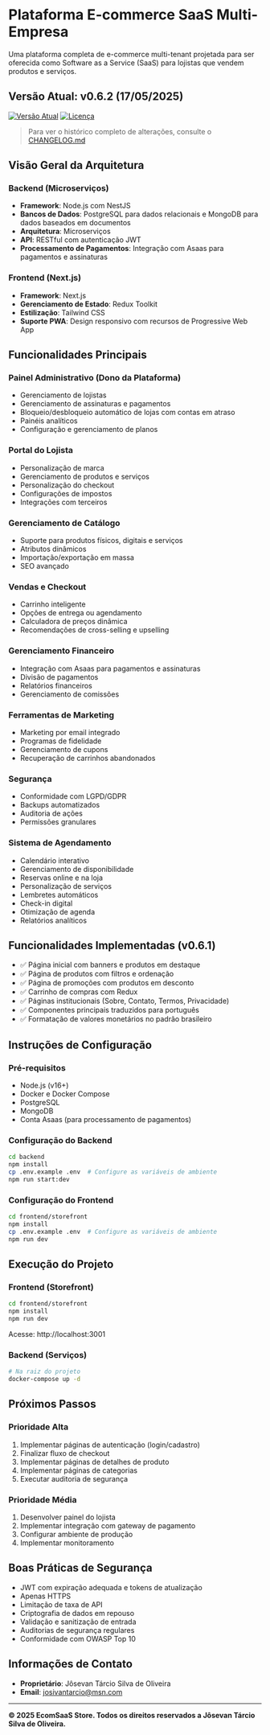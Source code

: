 # Plataforma E-commerce SaaS Multi-Empresa

Uma plataforma completa de e-commerce multi-tenant projetada para ser oferecida como Software as a Service (SaaS) para lojistas que vendem produtos e serviços.

## Versão Atual: v0.6.2 (17/05/2025)

[![Versão Atual](https://img.shields.io/github/v/tag/josivantarcio/Saas-MultiEmpresa-backend?label=vers%C3%A3o&style=flat-square)](https://github.com/josivantarcio/Saas-MultiEmpresa-backend/releases)
[![Licença](https://img.shields.io/badge/licen%C3%A7a-Uso%20Exclusivo-red.svg)](LICENSE.md)

> Para ver o histórico completo de alterações, consulte o [CHANGELOG.md](CHANGELOG.md)

## Visão Geral da Arquitetura

### Backend (Microserviços)
- **Framework**: Node.js com NestJS
- **Bancos de Dados**: PostgreSQL para dados relacionais e MongoDB para dados baseados em documentos
- **Arquitetura**: Microserviços
- **API**: RESTful com autenticação JWT
- **Processamento de Pagamentos**: Integração com Asaas para pagamentos e assinaturas

### Frontend (Next.js)
- **Framework**: Next.js
- **Gerenciamento de Estado**: Redux Toolkit
- **Estilização**: Tailwind CSS
- **Suporte PWA**: Design responsivo com recursos de Progressive Web App

## Funcionalidades Principais

### Painel Administrativo (Dono da Plataforma)
- Gerenciamento de lojistas
- Gerenciamento de assinaturas e pagamentos
- Bloqueio/desbloqueio automático de lojas com contas em atraso
- Painéis analíticos
- Configuração e gerenciamento de planos

### Portal do Lojista
- Personalização de marca
- Gerenciamento de produtos e serviços
- Personalização do checkout
- Configurações de impostos
- Integrações com terceiros

### Gerenciamento de Catálogo
- Suporte para produtos físicos, digitais e serviços
- Atributos dinâmicos
- Importação/exportação em massa
- SEO avançado

### Vendas e Checkout
- Carrinho inteligente
- Opções de entrega ou agendamento
- Calculadora de preços dinâmica
- Recomendações de cross-selling e upselling

### Gerenciamento Financeiro
- Integração com Asaas para pagamentos e assinaturas
- Divisão de pagamentos
- Relatórios financeiros
- Gerenciamento de comissões

### Ferramentas de Marketing
- Marketing por email integrado
- Programas de fidelidade
- Gerenciamento de cupons
- Recuperação de carrinhos abandonados

### Segurança
- Conformidade com LGPD/GDPR
- Backups automatizados
- Auditoria de ações
- Permissões granulares

### Sistema de Agendamento
- Calendário interativo
- Gerenciamento de disponibilidade
- Reservas online e na loja
- Personalização de serviços
- Lembretes automáticos
- Check-in digital
- Otimização de agenda
- Relatórios analíticos

## Funcionalidades Implementadas (v0.6.1)
- ✅ Página inicial com banners e produtos em destaque
- ✅ Página de produtos com filtros e ordenação
- ✅ Página de promoções com produtos em desconto
- ✅ Carrinho de compras com Redux
- ✅ Páginas institucionais (Sobre, Contato, Termos, Privacidade)
- ✅ Componentes principais traduzidos para português
- ✅ Formatação de valores monetários no padrão brasileiro

## Instruções de Configuração

### Pré-requisitos
- Node.js (v16+)
- Docker e Docker Compose
- PostgreSQL
- MongoDB
- Conta Asaas (para processamento de pagamentos)

### Configuração do Backend
```bash
cd backend
npm install
cp .env.example .env  # Configure as variáveis de ambiente
npm run start:dev
```

### Configuração do Frontend
```bash
cd frontend/storefront
npm install
cp .env.example .env  # Configure as variáveis de ambiente
npm run dev
```

## Execução do Projeto

### Frontend (Storefront)
```bash
cd frontend/storefront
npm install
npm run dev
```
Acesse: http://localhost:3001

### Backend (Serviços)
```bash
# Na raiz do projeto
docker-compose up -d
```

## Próximos Passos

### Prioridade Alta
1. Implementar páginas de autenticação (login/cadastro)
2. Finalizar fluxo de checkout
3. Implementar páginas de detalhes de produto
4. Implementar páginas de categorias
5. Executar auditoria de segurança

### Prioridade Média
1. Desenvolver painel do lojista
2. Implementar integração com gateway de pagamento
3. Configurar ambiente de produção
4. Implementar monitoramento

## Boas Práticas de Segurança
- JWT com expiração adequada e tokens de atualização
- Apenas HTTPS
- Limitação de taxa de API
- Criptografia de dados em repouso
- Validação e sanitização de entrada
- Auditorias de segurança regulares
- Conformidade com OWASP Top 10

## Informações de Contato
- **Proprietário**: Jôsevan Tárcio Silva de Oliveira
- **Email**: josivantarcio@msn.com

---

**© 2025 EcomSaaS Store. Todos os direitos reservados a Jôsevan Tárcio Silva de Oliveira.**
